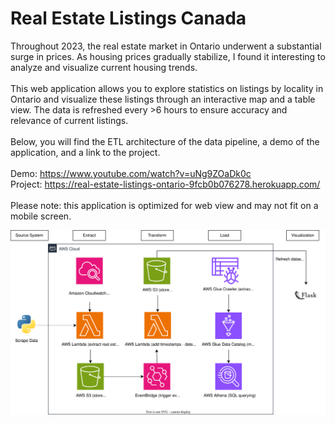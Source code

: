 <h1>Real Estate Listings Canada</h1>

<p>
  Throughout 2023, the real estate market in Ontario underwent a substantial surge in prices. As housing prices gradually stabilize, I found it interesting to analyze and visualize current housing trends.
  </br>
  </br>
  This web application allows you to explore statistics on listings by locality in Ontario and visualize these listings through an interactive map and a table view. The data is refreshed every >6 hours to ensure accuracy and relevance of current listings.
  </br>
  </br>
  Below, you will find the ETL architecture of the data pipeline, a demo of the application, and a link to the project.
  </br>
  </br>
  Demo: <a href="https://www.youtube.com/watch?v=uNg9ZOaDk0c" target="_blank">https://www.youtube.com/watch?v=uNg9ZOaDk0c</a>
  </br>
  Project: <a href="https://real-estate-listings-ontario-9fcb0b076278.herokuapp.com/" target="_blank">https://real-estate-listings-ontario-9fcb0b076278.herokuapp.com/</a>
  </br>
  </br>
  Please note: this application is optimized for web view and may not fit on a mobile screen.
</p>

![Alt Text](https://github.com/alianwar3/real-estate-listings-canada/blob/master/static/aws-architecture.svg)

